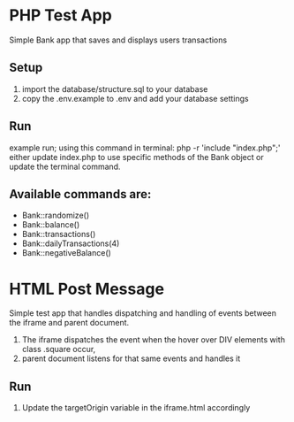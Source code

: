 # PHP Test App
Simple Bank app that saves and displays users transactions

## Setup
1. import the database/structure.sql to your database
1. copy the .env.example to .env and add your database settings

## Run
example run; using this command in terminal: php -r 'include "index.php";'
either update index.php to use specific methods of the Bank object or update the terminal command.

## Available commands are:
* Bank::randomize()
* Bank::balance()
* Bank::transactions()
* Bank::dailyTransactions(4)
* Bank::negativeBalance()

# HTML Post Message
Simple test app that handles dispatching and handling of events between the iframe and parent document.
1. The iframe dispatches the event when the hover over DIV elements with class .square occur,
1. parent document listens for that same events and handles it

## Run
1. Update the targetOrigin variable in the iframe.html accordingly